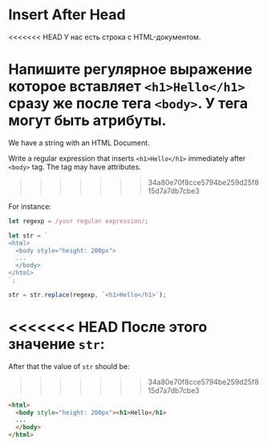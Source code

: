 # Insert After Head

<<<<<<< HEAD
У нас есть строка с HTML-документом.

Напишите  регулярное выражение которое вставляет `<h1>Hello</h1>` сразу же после тега `<body>`. У тега могут быть атрибуты.
=======
We have a string with an HTML Document.

Write a regular expression that inserts `<h1>Hello</h1>` immediately after `<body>` tag. The tag may have attributes.
>>>>>>> 34a80e70f8cce5794be259d25f815d7a7db7cbe3

For instance:

```js
let regexp = /your regular expression/;

let str = `
<html>
  <body style="height: 200px">
  ...
  </body>
</html>
`;

str = str.replace(regexp, `<h1>Hello</h1>`);
```

<<<<<<< HEAD
После этого значение `str`:
=======
After that the value of `str` should be:
>>>>>>> 34a80e70f8cce5794be259d25f815d7a7db7cbe3

```html
<html>
  <body style="height: 200px"><h1>Hello</h1>
  ...
  </body>
</html>
```
